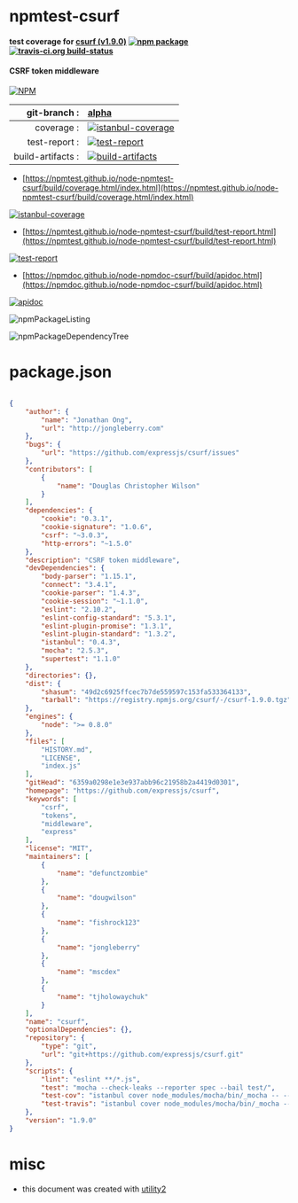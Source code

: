# npmtest-csurf

#### test coverage for  [csurf (v1.9.0)](https://github.com/expressjs/csurf)  [![npm package](https://img.shields.io/npm/v/npmtest-csurf.svg?style=flat-square)](https://www.npmjs.org/package/npmtest-csurf) [![travis-ci.org build-status](https://api.travis-ci.org/npmtest/node-npmtest-csurf.svg)](https://travis-ci.org/npmtest/node-npmtest-csurf)

#### CSRF token middleware

[![NPM](https://nodei.co/npm/csurf.png?downloads=true&downloadRank=true&stars=true)](https://www.npmjs.com/package/csurf)

| git-branch : | [alpha](https://github.com/npmtest/node-npmtest-csurf/tree/alpha)|
|--:|:--|
| coverage : | [![istanbul-coverage](https://npmtest.github.io/node-npmtest-csurf/build/coverage.badge.svg)](https://npmtest.github.io/node-npmtest-csurf/build/coverage.html/index.html)|
| test-report : | [![test-report](https://npmtest.github.io/node-npmtest-csurf/build/test-report.badge.svg)](https://npmtest.github.io/node-npmtest-csurf/build/test-report.html)|
| build-artifacts : | [![build-artifacts](https://npmtest.github.io/node-npmtest-csurf/glyphicons_144_folder_open.png)](https://github.com/npmtest/node-npmtest-csurf/tree/gh-pages/build)|

- [https://npmtest.github.io/node-npmtest-csurf/build/coverage.html/index.html](https://npmtest.github.io/node-npmtest-csurf/build/coverage.html/index.html)

[![istanbul-coverage](https://npmtest.github.io/node-npmtest-csurf/build/screenCapture.buildCi.browser.%252Ftmp%252Fbuild%252Fcoverage.lib.html.png)](https://npmtest.github.io/node-npmtest-csurf/build/coverage.html/index.html)

- [https://npmtest.github.io/node-npmtest-csurf/build/test-report.html](https://npmtest.github.io/node-npmtest-csurf/build/test-report.html)

[![test-report](https://npmtest.github.io/node-npmtest-csurf/build/screenCapture.buildCi.browser.%252Ftmp%252Fbuild%252Ftest-report.html.png)](https://npmtest.github.io/node-npmtest-csurf/build/test-report.html)

- [https://npmdoc.github.io/node-npmdoc-csurf/build/apidoc.html](https://npmdoc.github.io/node-npmdoc-csurf/build/apidoc.html)

[![apidoc](https://npmdoc.github.io/node-npmdoc-csurf/build/screenCapture.buildCi.browser.%252Ftmp%252Fbuild%252Fapidoc.html.png)](https://npmdoc.github.io/node-npmdoc-csurf/build/apidoc.html)

![npmPackageListing](https://npmtest.github.io/node-npmtest-csurf/build/screenCapture.npmPackageListing.svg)

![npmPackageDependencyTree](https://npmtest.github.io/node-npmtest-csurf/build/screenCapture.npmPackageDependencyTree.svg)



# package.json

```json

{
    "author": {
        "name": "Jonathan Ong",
        "url": "http://jongleberry.com"
    },
    "bugs": {
        "url": "https://github.com/expressjs/csurf/issues"
    },
    "contributors": [
        {
            "name": "Douglas Christopher Wilson"
        }
    ],
    "dependencies": {
        "cookie": "0.3.1",
        "cookie-signature": "1.0.6",
        "csrf": "~3.0.3",
        "http-errors": "~1.5.0"
    },
    "description": "CSRF token middleware",
    "devDependencies": {
        "body-parser": "1.15.1",
        "connect": "3.4.1",
        "cookie-parser": "1.4.3",
        "cookie-session": "~1.1.0",
        "eslint": "2.10.2",
        "eslint-config-standard": "5.3.1",
        "eslint-plugin-promise": "1.3.1",
        "eslint-plugin-standard": "1.3.2",
        "istanbul": "0.4.3",
        "mocha": "2.5.3",
        "supertest": "1.1.0"
    },
    "directories": {},
    "dist": {
        "shasum": "49d2c6925ffcec7b7de559597c153fa533364133",
        "tarball": "https://registry.npmjs.org/csurf/-/csurf-1.9.0.tgz"
    },
    "engines": {
        "node": ">= 0.8.0"
    },
    "files": [
        "HISTORY.md",
        "LICENSE",
        "index.js"
    ],
    "gitHead": "6359a0298e1e3e937abb96c21958b2a4419d0301",
    "homepage": "https://github.com/expressjs/csurf",
    "keywords": [
        "csrf",
        "tokens",
        "middleware",
        "express"
    ],
    "license": "MIT",
    "maintainers": [
        {
            "name": "defunctzombie"
        },
        {
            "name": "dougwilson"
        },
        {
            "name": "fishrock123"
        },
        {
            "name": "jongleberry"
        },
        {
            "name": "mscdex"
        },
        {
            "name": "tjholowaychuk"
        }
    ],
    "name": "csurf",
    "optionalDependencies": {},
    "repository": {
        "type": "git",
        "url": "git+https://github.com/expressjs/csurf.git"
    },
    "scripts": {
        "lint": "eslint **/*.js",
        "test": "mocha --check-leaks --reporter spec --bail test/",
        "test-cov": "istanbul cover node_modules/mocha/bin/_mocha -- --check-leaks --reporter dot test/",
        "test-travis": "istanbul cover node_modules/mocha/bin/_mocha --report lcovonly -- --check-leaks --reporter spec test/"
    },
    "version": "1.9.0"
}
```



# misc
- this document was created with [utility2](https://github.com/kaizhu256/node-utility2)
